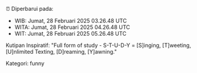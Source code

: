⏰ Diperbarui pada:
- WIB: Jumat, 28 Februari 2025 03.26.48 UTC
- WITA: Jumat, 28 Februari 2025 04.26.48 UTC
- WIT: Jumat, 28 Februari 2025 05.26.48 UTC

Kutipan Inspiratif:
"Full form of study - S-T-U-D-Y = [S]inging, [T]weeting, [U]nlimited Texting, [D]reaming, [Y]awning."


Kategori: funny

